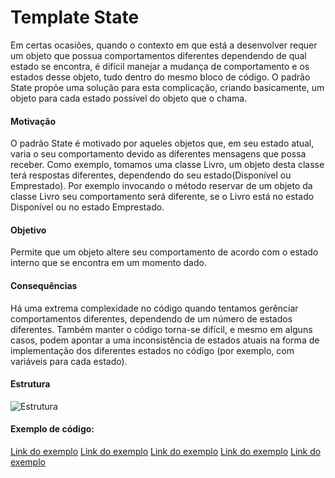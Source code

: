 # Template State
Em certas ocasiões, quando o contexto em que está a desenvolver requer um objeto que possua comportamentos diferentes dependendo de qual estado se encontra, é difícil manejar a mudança de comportamento e os estados desse objeto, tudo dentro do mesmo bloco de código. O padrão State propõe uma solução para esta complicação, criando basicamente, um objeto para cada estado possível do objeto que o chama.


#### Motivação
O padrão State é motivado por aqueles objetos que, em seu estado atual, varia o seu comportamento devido as diferentes mensagens que possa receber. Como exemplo, tomamos uma classe Livro, um objeto desta classe terá respostas diferentes, dependendo do seu estado(Disponível ou Emprestado). Por exemplo invocando o método reservar de um objeto da classe Livro seu comportamento será diferente, se o Livro está no estado Disponível ou no estado Emprestado.


#### Objetivo 
Permite que um objeto altere seu comportamento de acordo com o estado interno que se encontra em um momento dado.

#### Consequências
Há uma extrema complexidade no código quando tentamos gerênciar comportamentos diferentes, dependendo de um número de estados diferentes. Também manter o código torna-se difícil, e mesmo em alguns casos, podem apontar a uma inconsistência de estados atuais na forma de implementação dos diferentes estados no código (por exemplo, com variáveis ​​para cada estado).

#### Estrutura

![Estrutura](https://github.com/Felipecasadia/Estudos/blob/master/State/State.png)

#### Exemplo de código:

[Link do exemplo](https://github.com/Felipecasadia/Estudos/tree/master/State/Main.java)
[Link do exemplo](https://github.com/Felipecasadia/Estudos/tree/master/State/Livro.java)
[Link do exemplo](https://github.com/Felipecasadia/Estudos/tree/master/State/EstadoLivro.java)
[Link do exemplo](https://github.com/Felipecasadia/Estudos/tree/master/State/Disponivel.java)
[Link do exemplo](https://github.com/Felipecasadia/Estudos/tree/master/State/Emprestado.java)
